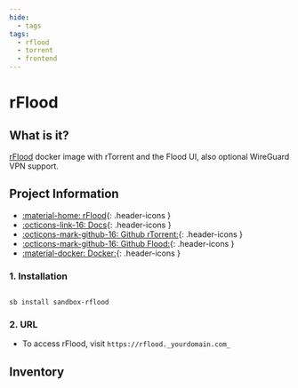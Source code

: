 ```yaml
---
hide:
  - tags
tags:
  - rflood
  - torrent
  - frontend
---
```


# rFlood

## What is it?

[rFlood](https://github.com/jesec/flood) docker image with rTorrent and the Flood UI, also optional WireGuard VPN support.

## Project Information

- [:material-home: rFlood](https://github.com/jesec/flood){: .header-icons }
- [:octicons-link-16: Docs](https://github.com/jesec/flood/wiki){: .header-icons }
- [:octicons-mark-github-16: Github rTorrent:](https://github.com/jesec/rtorrent){: .header-icons }
- [:octicons-mark-github-16: Github Flood:](https://github.com/jesec/flood){: .header-icons }
- [:material-docker: Docker:](https://hub.docker.com/r/hotio/rflood){: .header-icons }

### 1. Installation

``` shell

sb install sandbox-rflood

```

### 2. URL

- To access rFlood, visit `https://rflood._yourdomain.com_`

## Inventory
<!-- BEGIN SALTBOX MANAGED VARIABLES SECTION -->
<!-- END SALTBOX MANAGED VARIABLES SECTION -->
